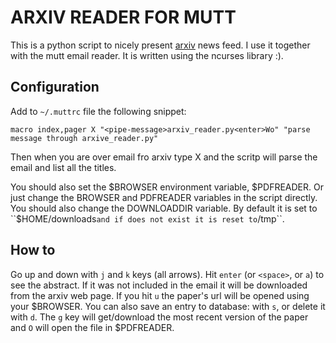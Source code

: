 ARXIV READER FOR MUTT
=====================

This is a python script to nicely present [arxiv](http://arxiv.org/) news feed.
I use it together with the mutt email reader.  It is written using the ncurses
library :).

Configuration
-------------

Add to `~/.muttrc` file the following snippet:
```
macro index,pager X "<pipe-message>arxiv_reader.py<enter>Wo" "parse message through arxive_reader.py"
```

Then when you are over email fro arxiv type X and the scritp will parse the
email and list all the titles.

You should also set the $BROWSER environment variable, $PDFREADER.  Or just
change the BROWSER and PDFREADER variables in the script directly.  You should
also change the DOWNLOADDIR variable.  By default it is set to
``$HOME/downloads`` and if does not exist it is reset to ``/tmp``.

How to
------

Go up and down with ``j`` and ``k`` keys (all arrows).  Hit ``enter`` (or
``<space>``, or ``a``) to see the abstract.  If it was not included in the
email it will be downloaded from the arxiv web page.  If you hit ``u`` the
paper's url will be opened using your $BROWSER.  You can also save an entry to
database: with ``s``, or delete it with ``d``.  The ``g`` key will
get/download the most recent version of the paper and ``O`` will open the file
in $PDFREADER.
